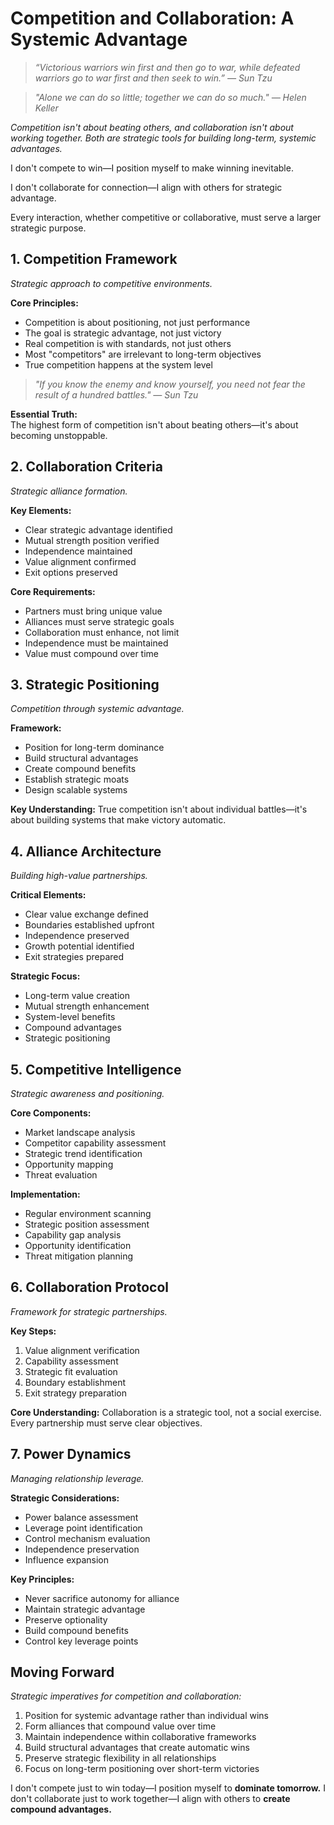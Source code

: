 # Competition and Collaboration: A Systemic Advantage

> *“Victorious warriors win first and then go to war, while defeated warriors go to war first and then seek to win.” — Sun Tzu*

> *"Alone we can do so little; together we can do so much." — Helen Keller*

*Competition isn't about beating others, and collaboration isn't about working together. Both are strategic tools for building long-term, systemic advantages.*

I don't compete to win—I position myself to make winning inevitable.

I don't collaborate for connection—I align with others for strategic advantage.

Every interaction, whether competitive or collaborative, must serve a larger strategic purpose.

## 1. Competition Framework

*Strategic approach to competitive environments.*

**Core Principles:**
- Competition is about positioning, not just performance
- The goal is strategic advantage, not just victory
- Real competition is with standards, not just others
- Most "competitors" are irrelevant to long-term objectives
- True competition happens at the system level

> *"If you know the enemy and know yourself, you need not fear the result of a hundred battles." — Sun Tzu*

**Essential Truth:**  
The highest form of competition isn't about beating others—it's about becoming unstoppable.

## 2. Collaboration Criteria

*Strategic alliance formation.*

**Key Elements:**
- Clear strategic advantage identified
- Mutual strength position verified
- Independence maintained
- Value alignment confirmed
- Exit options preserved

**Core Requirements:**
- Partners must bring unique value
- Alliances must serve strategic goals
- Collaboration must enhance, not limit
- Independence must be maintained
- Value must compound over time

## 3. Strategic Positioning

*Competition through systemic advantage.*

**Framework:**
- Position for long-term dominance
- Build structural advantages
- Create compound benefits
- Establish strategic moats
- Design scalable systems

**Key Understanding:**
True competition isn't about individual battles—it's about building systems that make victory automatic.

## 4. Alliance Architecture

*Building high-value partnerships.*

**Critical Elements:**
- Clear value exchange defined
- Boundaries established upfront
- Independence preserved
- Growth potential identified
- Exit strategies prepared

**Strategic Focus:**
- Long-term value creation
- Mutual strength enhancement
- System-level benefits
- Compound advantages
- Strategic positioning

## 5. Competitive Intelligence

*Strategic awareness and positioning.*

**Core Components:**
- Market landscape analysis
- Competitor capability assessment
- Strategic trend identification
- Opportunity mapping
- Threat evaluation

**Implementation:**
- Regular environment scanning
- Strategic position assessment
- Capability gap analysis
- Opportunity identification
- Threat mitigation planning

## 6. Collaboration Protocol

*Framework for strategic partnerships.*

**Key Steps:**
1. Value alignment verification
2. Capability assessment
3. Strategic fit evaluation
4. Boundary establishment
5. Exit strategy preparation

**Core Understanding:**
Collaboration is a strategic tool, not a social exercise. Every partnership must serve clear objectives.

## 7. Power Dynamics

*Managing relationship leverage.*

**Strategic Considerations:**
- Power balance assessment
- Leverage point identification
- Control mechanism evaluation
- Independence preservation
- Influence expansion

**Key Principles:**
- Never sacrifice autonomy for alliance
- Maintain strategic advantage
- Preserve optionality
- Build compound benefits
- Control key leverage points

## Moving Forward

*Strategic imperatives for competition and collaboration:*

1. Position for systemic advantage rather than individual wins
2. Form alliances that compound value over time
3. Maintain independence within collaborative frameworks
4. Build structural advantages that create automatic wins
5. Preserve strategic flexibility in all relationships
6. Focus on long-term positioning over short-term victories

I don't compete just to win today—I position myself to **dominate tomorrow.** I don't collaborate just to work together—I align with others to **create compound advantages.**